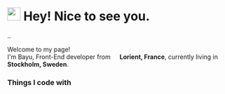 <h1><img src="https://emojis.slackmojis.com/emojis/images/1531849430/4246/blob-sunglasses.gif?1531849430" width="30"/> Hey! Nice to see you.</h1>..
<p>Welcome to my page! </br> I'm Bayu, Front-End developer from <img src="https://www.flaticon.com/free-icon/indonesia_6157721?term=indonesia&page=1&position=1&origin=search&related_id=6157721" width="13"/> <b>Lorient, France</b>, currently living in <img src="https://cdn-icons-png.flaticon.com/512/197/197564.png" width="13"/> <b>Stockholm, Sweden</b>. </p>
<h3>Things I code with</h3>
